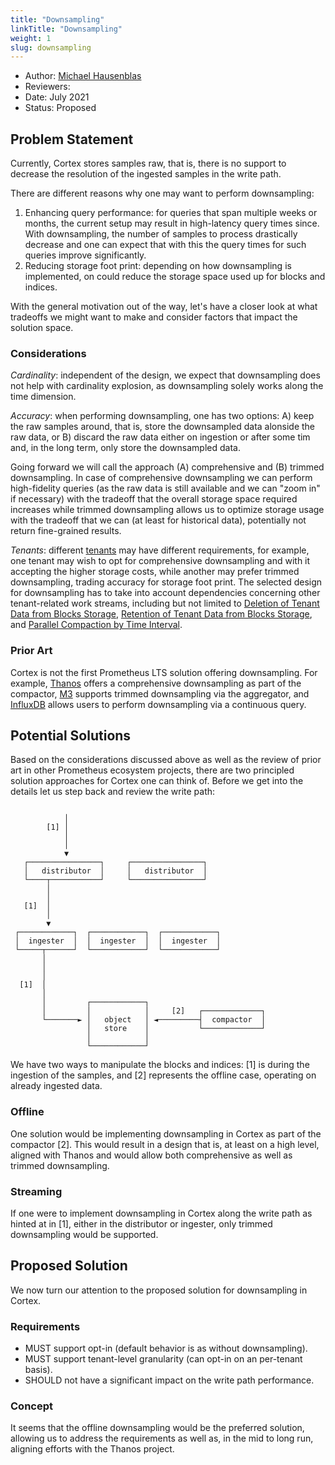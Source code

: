 ```yaml
---
title: "Downsampling"
linkTitle: "Downsampling"
weight: 1
slug: downsampling
---
```


- Author: [Michael Hausenblas](https://github.com/mhausenblas)
- Reviewers:
- Date: July 2021
- Status: Proposed

## Problem Statement

Currently, Cortex stores samples raw, that is, there is no support to
decrease the resolution of the ingested samples in the write path.

There are different reasons why one may want to perform downsampling:

1. Enhancing query performance: for queries that span multiple weeks or months,
   the current setup may result in high-latency query times since. With 
   downsampling, the number of samples to process drastically decrease and
   one can expect that with this the query times for such queries improve
   significantly.
1. Reducing storage foot print: depending on how downsampling is implemented,
   on could reduce the storage space used up for blocks and indices.

With the general motivation out of the way, let's have a closer look at what
tradeoffs we might want to make and consider factors that impact the solution
space.

### Considerations

*Cardinality*: independent of the design, we expect that downsampling does not
help with cardinality explosion, as downsampling solely works along the time
dimension.

*Accuracy*: when performing downsampling, one has two options: A) keep the raw
samples around, that is, store the downsampled data alonside the raw data, or
B) discard the raw data either on ingestion or after some tim and, in the long
term, only store the downsampled data.

Going forward we will call the approach (A) comprehensive and (B) trimmed
downsampling. In case of comprehensive downsampling we can perform
high-fidelity queries (as the raw data is still available and we can "zoom in"
if necessary) with the tradeoff that the overall storage space required
increases while trimmed downsampling allows us to optimize storage usage with
the tradeoff that we can (at least for historical data), potentially not
return fine-grained results.

*Tenants*: different [tenants][tenants] may have different requirements, for 
example, one tenant may wish to opt for comprehensive downsampling and with it
accepting the higher storage costs, while another may prefer trimmed
downsampling, trading accuracy for storage foot print. The selected design for
downsampling has to take into account dependencies concerning other 
tenant-related work streams, including but not limited to
[Deletion of Tenant Data from Blocks Storage][tenant-deletion],
[Retention of Tenant Data from Blocks Storage][tenant-retention], and
[Parallel Compaction by Time Interval][parallel-compaction].

### Prior Art

Cortex is not the first Prometheus LTS solution offering downsampling. For
example, [Thanos][thanos-ds] offers a comprehensive downsampling as part of
the compactor, [M3][m3-ds] supports trimmed downsampling via the aggregator,
and [InfluxDB][influxdb-ds] allows users to perform downsampling via a
continuous query.

## Potential Solutions

Based on the considerations discussed above as well as the review of prior art
in other Prometheus ecosystem projects, there are two principled
solution approaches for Cortex one can think of. Before we get into the details
let us step back and review the write path:

```

            │
        [1] │
            │
            │
            ▼
   ┌────────────────┐     ┌────────────────┐
   │   distributor  │     │   distributor  │
   └────┬───────────┘     └────────────────┘
        │
        │
   [1]  │
        │
        ▼
 ┌────────────┐  ┌────────────┐  ┌────────────┐
 │  ingester  │  │  ingester  │  │  ingester  │
 └─────┬──────┘  └────────────┘  └────────────┘
       │
       │
       │
  [1]  │
       │
       │         ┌────────────┐
       │         │            │     [2]   ┌─────────────┐
       └───────► │   object   │ ◄─────────┤  compactor  │
                 │   store    │           └─────────────┘
                 │            │
                 └────────────┘
```

We have two ways to manipulate the blocks and indices: [1] is during the
ingestion of the samples, and [2] represents the offline case, operating on
already ingested data.

### Offline

One solution would be implementing downsampling in Cortex as part of the
compactor [2]. This would result in a design that is, at least on a high level,
aligned with Thanos and would allow both comprehensive as well as 
trimmed downsampling.

### Streaming

If one were to implement downsampling in Cortex along the write path as
hinted at in [1], either in the distributor or ingester, only trimmed
downsampling would be supported.

## Proposed Solution

We now turn our attention to the proposed solution for downsampling in Cortex.

### Requirements

* MUST support opt-in (default behavior is as without downsampling).
* MUST support tenant-level granularity (can opt-in on an per-tenant basis).
* SHOULD not have a significant impact on the write path performance.

### Concept

It seems that the offline downsampling would be the preferred solution, allowing
us to address the requirements as well as, in the mid to long run, aligning 
efforts with the Thanos project.


[tenants]: https://cortexmetrics.io/docs/guides/glossary/#tenant
[tenant-deletion]: https://cortexmetrics.io/docs/proposals/tenant-deletion/
[tenant-retention]: https://cortexmetrics.io/docs/proposals/tenant-retention/
[parallel-compaction]: https://cortexmetrics.io/docs/proposals/parallel-compaction/
[thanos-ds]: https://thanos.io/tip/components/compact.md/#downsampling
[m3-ds]: https://github.com/m3db/m3/wiki/Downsampling-with-aggregation-instead-of-compaction
[influxdb-ds]: https://docs.influxdata.com/influxdb/v2.0/process-data/common-tasks/downsample-data/
